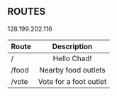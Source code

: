 ## ROUTES

128.199.202.116

| Route         | Description           
| ------------- |:-------------:
| /             | Hello Chad! 
| /food         | Nearby food outlets
| /vote         | Vote for a foot outlet
